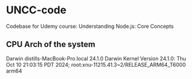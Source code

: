 # UNCC-code
Codebase for Udemy course:  Understanding Node.js: Core Concepts


## CPU Arch of the system
Darwin distills-MacBook-Pro.local 24.1.0 Darwin Kernel Version 24.1.0: Thu Oct 10 21:03:15 PDT 2024; root:xnu-11215.41.3~2/RELEASE_ARM64_T6000 arm64
